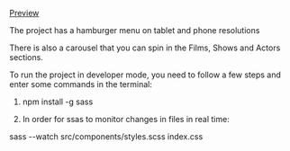 [Preview](https://dimakobzar7.github.io/mBox/)

The project has a hamburger menu on tablet and phone resolutions

There is also a carousel that you can spin in the Films, Shows and Actors sections.




To run the project in developer mode, you need to follow a few steps and enter some commands in the terminal:

1. npm install -g sass

2. In order for ssas to monitor changes in files in real time:

sass --watch src/components/styles.scss index.css
